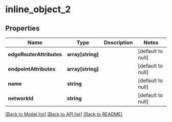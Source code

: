 # inline_object_2

## Properties
Name | Type | Description | Notes
------------ | ------------- | ------------- | -------------
**edgeRouterAttributes** | **array[string]** |  | [default to null]
**endpointAttributes** | **array[string]** |  | [default to null]
**name** | **string** |  | [default to null]
**networkId** | **string** |  | [default to null]

[[Back to Model list]](../README.md#documentation-for-models) [[Back to API list]](../README.md#documentation-for-api-endpoints) [[Back to README]](../README.md)


